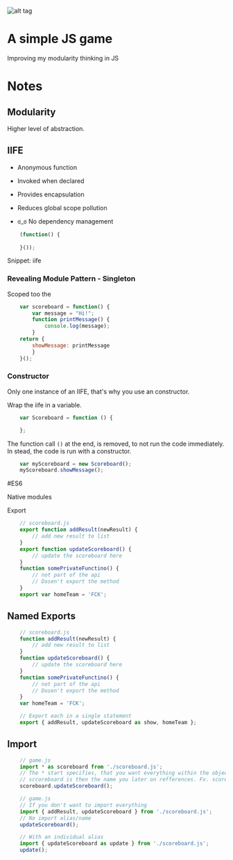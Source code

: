 
![alt tag](http://www.mikejakobsen.com/mike.png)

# A simple JS game

Improving my modularity thinking in JS

# Notes

## Modularity

Higher level of abstraction.

## IIFE

* Anonymous function
* Invoked when declared
* Provides encapsulation
* Reduces global scope pollution

* ಠ_ಠ No dependency management

```Javascript
	(function() {
		
	}());
```

Snippet: iife

### Revealing Module Pattern - Singleton

Scoped too the 
```Javascript
	var scoreboard = function() {
		var message = "Hi!";
		function printMessage() {
			console.log(message);
		}
	return {
		showMessage: printMessage
		}
	}();
```
### Constructor

Only one instance of an IIFE, that's why you use an constructor.

Wrap the iife in a variable.

```Javascript
	var Scoreboard = function () {

	};
```
The function call `()` at the end, is removed, to not run the code immediately.
In stead, the code is run with a constructor.

```Javascript
	var myScoreboard = new Scoreboard();
	myScoreboard.showMessage();
```

#ES6

Native modules

Export

```Javascript
	// scoreboard.js
	export function addResult(newResult) {
		// add new result to list 
	}
	export function updateScoreboard() {
		// update the scoreboard here 
	}
	function somePrivateFunctino() {
		// not part of the api
		// Dosen't export the method
	}
	export var homeTeam = 'FCK';
```

## Named Exports

```Javascript
	// scoreboard.js
	function addResult(newResult) {
		// add new result to list 
	}
	function updateScoreboard() {
		// update the scoreboard here 
	}
	function somePrivateFunctino() {
		// not part of the api
		// Dosen't export the method
	}
	var homeTeam = 'FCK';

	// Export each in a single statement
	export { addResult, updateScoreboard as show, homeTeam };
```

## Import

```Javascript
	// game.js
	import * as scoreboard from './scoreboard.js';
	// The * start specifies, that you want everything within the object
	// sccoreboard is then the name you later on refferences. Fx. scoreboard.update();
	scoreboard.updateScoreboard();

	// game.js
	// If you don't want to import everything
	import { addResult, updateScoreboard } from './scoreboard.js';
	// No import alias/name
	updateScoreboard();

	// With an individual alias
	import { updateScoreboard as update } from './scoreboard.js';
	update();
```
